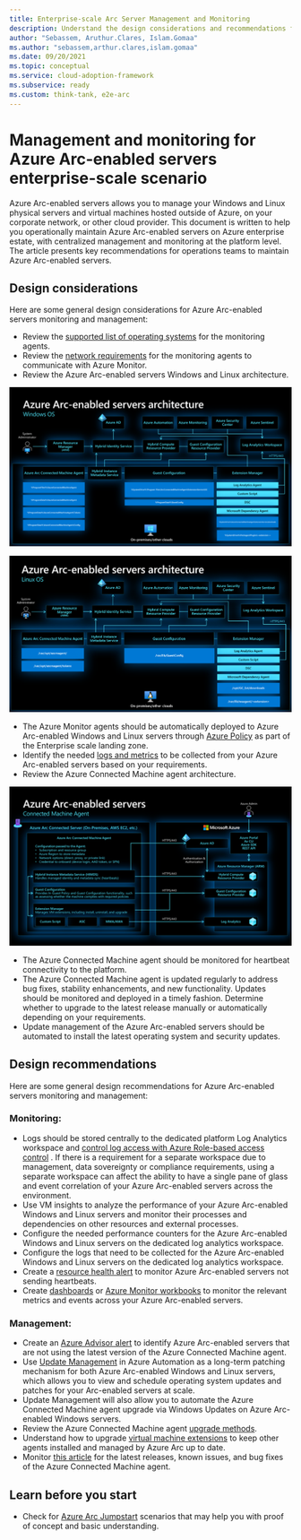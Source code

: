 ```yaml
---
title: Enterprise-scale Arc Server Management and Monitoring
description: Understand the design considerations and recommendations for management and monitoring of Arc-enabled servers
author: "Sebassem, Aruthur.Clares, Islam.Gomaa"
ms.author: "sebassem,arthur.clares,islam.gomaa"
ms.date: 09/20/2021
ms.topic: conceptual
ms.service: cloud-adoption-framework
ms.subservice: ready
ms.custom: think-tank, e2e-arc
---
```


# Management and monitoring for Azure Arc-enabled servers enterprise-scale scenario

Azure Arc-enabled servers allows you to manage your Windows and Linux physical servers and virtual machines hosted outside of Azure, on your corporate network, or other cloud provider.  This document is written to help you operationally maintain Azure Arc-enabled servers on Azure enterprise estate, with centralized management and monitoring at the platform level. The article presents key recommendations for operations teams to maintain Azure Arc-enabled servers.

## Design considerations

Here are some general design considerations for Azure Arc-enabled servers monitoring and management:

- Review the [supported list of operating systems](https://docs.microsoft.com/en-us/azure/azure-monitor/agents/agents-overview#supported-operating-systems) for the monitoring agents.
- Review the [network requirements](https://docs.microsoft.com/en-us/azure/azure-monitor/agents/log-analytics-agent#network-requirements) for the monitoring agents to communicate with Azure Monitor.
- Review the Azure Arc-enabled servers Windows and Linux architecture.

![Azure Arc-enabled servers Windows architecture](../../_images/hybrid/Windows-architecture.png)

![Azure Arc-enabled servers Windows architecture](../../_images/hybrid/Linux-architecture.png)

- The Azure Monitor agents should be automatically deployed to Azure Arc-enabled Windows and Linux servers through [Azure Policy](https://docs.microsoft.com/en-us/azure/azure-monitor/deploy-scale) as part of the Enterprise scale landing zone.
- Identify the needed [logs and metrics](https://docs.microsoft.com/en-us/azure/azure-monitor/agents/agent-data-sources) to be collected from your Azure Arc-enabled servers based on your requirements.
- Review the Azure Connected Machine agent architecture.

![Azure connected machine agent architecture](../../_images/hybrid/Agent-architecture.png)

- The Azure Connected Machine agent should be monitored for heartbeat connectivity to the platform.
- The Azure Connected Machine agent is updated regularly to address bug fixes, stability enhancements, and new functionality. Updates should be monitored and deployed in a timely fashion. Determine whether to upgrade to the latest release manually or automatically depending on your requirements.
- Update management of the Azure Arc-enabled servers should be automated to install the latest operating system and security updates.

## Design recommendations

Here are some general design recommendations for Azure Arc-enabled servers monitoring and management:

### Monitoring:
- Logs should be stored centrally to the dedicated platform Log Analytics workspace and [control log access with Azure Role-based access control](https://docs.microsoft.com/en-us/azure/azure-monitor/platform/design-logs-deployment#access-control-overview) . If there is a requirement for a separate workspace due to management, data sovereignty or compliance requirements, using a separate workspace can affect the ability to have a single pane of glass and event correlation of your Azure Arc-enabled servers across the environment.
- Use VM insights to analyze the performance of your Azure Arc-enabled Windows and Linux servers and monitor their processes and dependencies on other resources and external processes.
- Configure the needed performance counters for the Azure Arc-enabled Windows and Linux servers on the dedicated log analytics workspace.
- Configure the logs that need to be collected for the Azure Arc-enabled Windows and Linux servers on the dedicated log analytics workspace.
- Create a [resource health alert](https://docs.microsoft.com/en-us/azure/azure-arc/servers/plan-at-scale-deployment#phase-3-manage-and-operate) to monitor Azure Arc-enabled servers not sending heartbeats.
- Create [dashboards](https://docs.microsoft.com/en-us/azure/azure-portal/azure-portal-dashboards) or [Azure Monitor workbooks](https://docs.microsoft.com/en-us/azure/azure-monitor/visualize/workbooks-overview) to monitor the relevant metrics and events across your Azure Arc-enabled servers.

### Management:
- Create an [Azure Advisor alert](https://docs.microsoft.com/en-us/azure/azure-arc/servers/plan-at-scale-deployment#phase-3-manage-and-operate) to identify Azure Arc-enabled servers that are not using the latest version of the Azure Connected Machine agent.
- Use [Update Management](https://docs.microsoft.com/en-us/azure/automation/update-management/overview) in Azure Automation as a long-term patching mechanism for both Azure Arc-enabled Windows and Linux servers, which allows you to view and schedule operating system updates and patches for your Arc-enabled servers at scale.
- Update Management will also allow you to automate the Azure Connected Machine agent upgrade via Windows Updates on Azure Arc-enabled Windows servers.
- Review the Azure Connected Machine agent [upgrade methods](https://docs.microsoft.com/en-us/azure/azure-arc/servers/manage-agent#upgrading-agent).
- Understand how to upgrade [virtual machine extensions](https://docs.microsoft.com/en-us/azure/azure-arc/servers/manage-vm-extensions) to keep other agents installed and managed by Azure Arc up to date.
- Monitor [this article](https://docs.microsoft.com/en-us/azure/azure-arc/servers/agent-release-notes) for the latest releases, known issues, and bug fixes of the Azure Connected Machine agent.

## Learn before you start

- Check for [Azure Arc Jumpstart](https://aka.ms/AzureArcJumpstart) scenarios that may help you with proof of concept and basic understanding.
